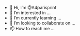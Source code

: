 - 👋 Hi, I’m @A4parisprint
- 👀 I’m interested in ...
- 🌱 I’m currently learning ...
- 💞️ I’m looking to collaborate on ...
- 📫 How to reach me ...

<!---
A4parisprint/A4parisprint is a ✨ special ✨ repository because its `README.md` (this file) appears on your GitHub profile.
You can click the Preview link to take a look at your changes.
--->
